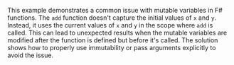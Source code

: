 This example demonstrates a common issue with mutable variables in F# functions.  The `add` function doesn't capture the initial values of `x` and `y`. Instead, it uses the current values of `x` and `y` in the scope where `add` is called. This can lead to unexpected results when the mutable variables are modified after the function is defined but before it's called. The solution shows how to properly use immutability or pass arguments explicitly to avoid the issue.